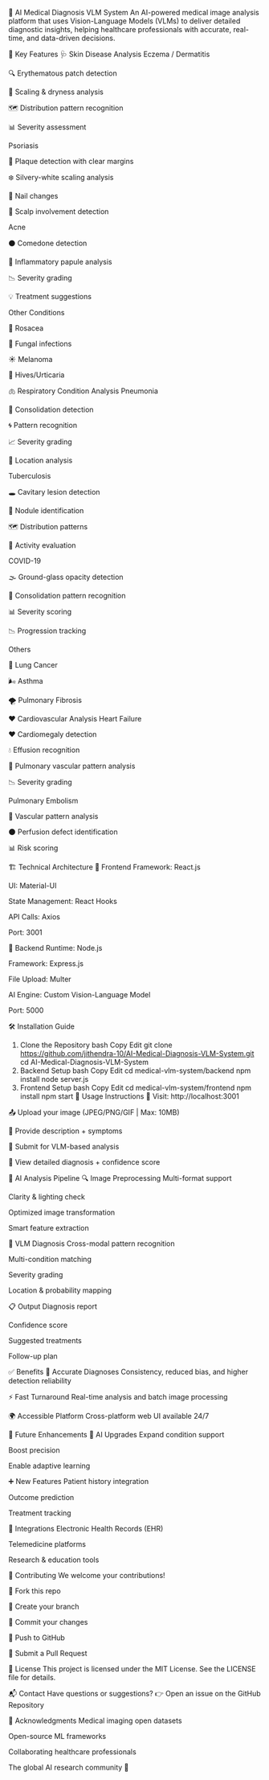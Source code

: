 🧠 AI Medical Diagnosis VLM System
An AI-powered medical image analysis platform that uses Vision-Language Models (VLMs) to deliver detailed diagnostic insights, helping healthcare professionals with accurate, real-time, and data-driven decisions.

🚀 Key Features
🩺 Skin Disease Analysis
Eczema / Dermatitis

🔍 Erythematous patch detection

🌵 Scaling & dryness analysis

🗺️ Distribution pattern recognition

📊 Severity assessment

Psoriasis

🧩 Plaque detection with clear margins

❄️ Silvery-white scaling analysis

💅 Nail changes

💇 Scalp involvement detection

Acne

⚫ Comedone detection

🔴 Inflammatory papule analysis

📉 Severity grading

💡 Treatment suggestions

Other Conditions

🌹 Rosacea

🍄 Fungal infections

☀️ Melanoma

🐝 Hives/Urticaria

🫁 Respiratory Condition Analysis
Pneumonia

🧱 Consolidation detection

🌀 Pattern recognition

📈 Severity grading

📍 Location analysis

Tuberculosis

🕳️ Cavitary lesion detection

🔬 Nodule identification

🗺️ Distribution patterns

🔄 Activity evaluation

COVID-19

🌫️ Ground-glass opacity detection

🧩 Consolidation pattern recognition

📊 Severity scoring

📉 Progression tracking

Others

🧬 Lung Cancer

🌬️ Asthma

🌪️ Pulmonary Fibrosis

❤️ Cardiovascular Analysis
Heart Failure

❤️ Cardiomegaly detection

💧 Effusion recognition

🌉 Pulmonary vascular pattern analysis

📉 Severity grading

Pulmonary Embolism

🔎 Vascular pattern analysis

🌑 Perfusion defect identification

📊 Risk scoring

🏗️ Technical Architecture
🎨 Frontend
Framework: React.js

UI: Material-UI

State Management: React Hooks

API Calls: Axios

Port: 3001

🧠 Backend
Runtime: Node.js

Framework: Express.js

File Upload: Multer

AI Engine: Custom Vision-Language Model

Port: 5000

🛠️ Installation Guide
1. Clone the Repository
bash
Copy
Edit
git clone https://github.com/jithendra-10/AI-Medical-Diagnosis-VLM-System.git
cd AI-Medical-Diagnosis-VLM-System
2. Backend Setup
bash
Copy
Edit
cd medical-vlm-system/backend
npm install
node server.js
3. Frontend Setup
bash
Copy
Edit
cd medical-vlm-system/frontend
npm install
npm start
🧪 Usage Instructions
🔗 Visit: http://localhost:3001

📤 Upload your image (JPEG/PNG/GIF | Max: 10MB)

📝 Provide description + symptoms

🧠 Submit for VLM-based analysis

📃 View detailed diagnosis + confidence score

🧬 AI Analysis Pipeline
🔍 Image Preprocessing
Multi-format support

Clarity & lighting check

Optimized image transformation

Smart feature extraction

🧠 VLM Diagnosis
Cross-modal pattern recognition

Multi-condition matching

Severity grading

Location & probability mapping

📋 Output
Diagnosis report

Confidence score

Suggested treatments

Follow-up plan

✅ Benefits
🔬 Accurate Diagnoses
Consistency, reduced bias, and higher detection reliability

⚡ Fast Turnaround
Real-time analysis and batch image processing

🌍 Accessible Platform
Cross-platform web UI available 24/7

🔮 Future Enhancements
🤖 AI Upgrades
Expand condition support

Boost precision

Enable adaptive learning

➕ New Features
Patient history integration

Outcome prediction

Treatment tracking

🔗 Integrations
Electronic Health Records (EHR)

Telemedicine platforms

Research & education tools

🤝 Contributing
We welcome your contributions!

🍴 Fork this repo

🌿 Create your branch

💾 Commit your changes

🚀 Push to GitHub

📩 Submit a Pull Request

📄 License
This project is licensed under the MIT License. See the LICENSE file for details.

📬 Contact
Have questions or suggestions?
👉 Open an issue on the GitHub Repository

🙏 Acknowledgments
Medical imaging open datasets

Open-source ML frameworks

Collaborating healthcare professionals

The global AI research community 💙


